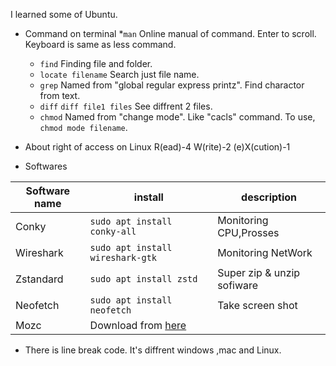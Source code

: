  I learned some of Ubuntu.
 
* Command on terminal
  *```man```
    Online manual of command. Enter to scroll. Keyboard is same as less command.
  * ```find```
    Finding file and folder.
  * ```locate filename```
    Search just file name.
  * ```grep``` 
    Named from "global regular express printz". Find charactor from text.
  * ```diff``` 
    ```diff file1 files``` See diffrent 2 files.
  * ```chmod```
    Named from "change mode". Like "cacls" command. To use, ```chmod mode filename```.

* About right of access on Linux
 R(ead)-4 
 W(rite)-2
 (e)X(cution)-1

    


 * Softwares
 
|Software name|install|description|
|-------------|-------|-----------|
|Conky|```sudo apt install conky-all```|Monitoring CPU,Prosses|
|Wireshark|```sudo apt install wireshark-gtk```|Monitoring NetWork|
|Zstandard|```sudo apt install zstd```|Super zip & unzip sofiware|
|Neofetch|```sudo apt install neofetch```|Take screen shot|
|Mozc|Download from [here](https://github.com/google/mozc)||

* There is line break code. It's diffrent windows ,mac and Linux.

